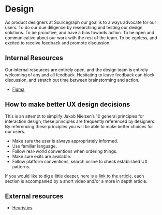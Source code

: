 # Design

As product designers at Sourcegraph our goal is to always advocate for our users. To do our due diligence by researching and testing our design solutions. To be proactive, and have a bias towards action. To be open and communicative about our work with the rest of the team. To be egoless, and excited to receive feedback and promote discussion.

## Internal Resources

Our internal resources are entirely open, and the design team is entirely welcoming of any and all feedback. Hesitating to leave feedback can block discussion, and stretch out time between brainstorming and action.

- [Figma](https://www.figma.com/files/team/438792081639669302/Sourcegraph)

## How to make better UX design decisions

This is an attempt to simplify Jakob Nielsen’s 10 general principles for interaction design, these principles are frequently referenced by designers. By referencing these principles you will be able to make better choices for our users.

- Make sure the user is always appropriately informed.
- Use familiar language.
- Follow real-world conventions when ordering things.
- Make sure exits are available.
- Follow platform conventions, search online to check established UX patterns.

If you would like to dig a little deeper, [here is a link to the article](https://www.nngroup.com/articles/ten-usability-heuristics/), each section is accompanied by a short video and/or a more in depth article.

## External resources

- [Heuristics](https://www.interaction-design.org/literature/article/heuristic-evaluation-how-to-conduct-a-heuristic-evaluation)
